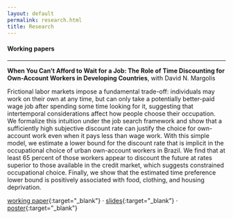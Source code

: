 ```yaml
---
layout: default
permalink: research.html
title: Research
---
```


#### Working papers

<hr>

<b>When You Can’t Afford to Wait for a Job: The Role of Time Discounting for Own-Account Workers in Developing Countries</b>, with David N. Margolis

Frictional labor markets impose a fundamental trade-off: individuals may work on their own at any time, but can only take a potentially better-paid wage job after spending some time looking for it, suggesting that intertemporal considerations affect how people choose their occupation. We formalize this intuition under the job search framework and show that a sufficiently high subjective discount rate can justify the choice for own-account work even when it pays less than wage work. With this simple model, we estimate a lower bound for the discount rate that is implicit in the occupational choice of urban own-account workers in Brazil. We find that at least 65 percent of those workers appear to discount the future at rates superior to those available in the credit market, which suggests constrained occupational choice. Finally, we show that the estimated time preference lower bound is positively associated with food, clothing, and housing deprivation.

[working paper](https://hal-pse.archives-ouvertes.fr/halshs-03288728v1){:target="_blank"} &middot; [slides](../docs/scarelli_margolis_2021_oaw_slides.pdf){:target="_blank"} &middot; [poster](../docs/scarelli_margolis_2021_oaw_poster.pdf){:target="_blank"}

<!---
<br>

#### Computer programs

Stata program for estimation of .... --->

